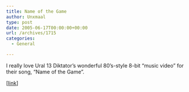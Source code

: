 ```yaml
---
title: Name of the Game
author: Unxmaal
type: post
date: 2005-06-17T00:00:00+00:00
url: /archives/1715
categories:
  - General

---
```

I really love Ural 13 Diktator&#8217;s wonderful 80&#8217;s-style 8-bit &#8220;music video&#8221; for their song, &#8220;Name of the Game&#8221;. 

[[link][1]]

 [1]: http://www.lobo.cx/site/ural320.html